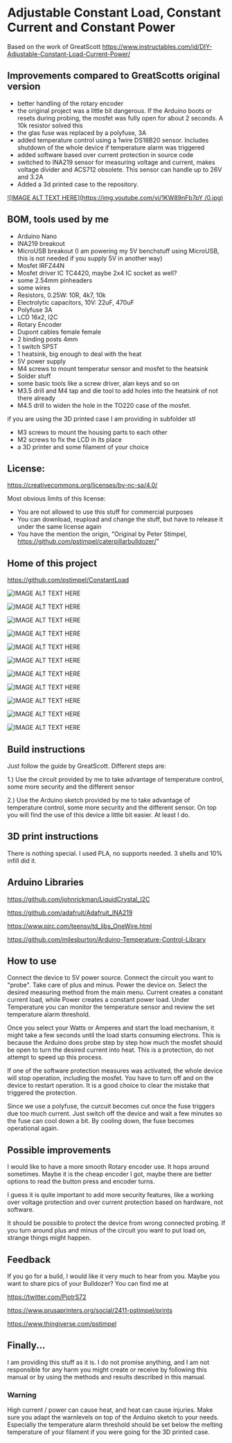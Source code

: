 # Adjustable Constant Load, Constant Current and Constant Power

Based on the work of GreatScott https://www.instructables.com/id/DIY-Adjustable-Constant-Load-Current-Power/

## Improvements compared to GreatScotts original version

* better handling of the rotary encoder
* the original project was a little bit dangerous. If the Arduino boots or resets during probing, the mosfet was fully open for about 2 seconds. A 10k resistor solved this
* the glas fuse was replaced by a polyfuse, 3A
* added temperature control using a 1wire DS18B20 sensor. Includes shutdown of the whole device if temperature alarm was triggered
* added software based over current protection in source code
* switched to INA219 sensor for measuring voltage and current, makes voltage divider and ACS712 obsolete. This sensor can handle up to 26V and 3.2A
* Added a 3d printed case to the repository. 


[![IMAGE ALT TEXT HERE](https://img.youtube.com/vi/1KW89nFb7pY /0.jpg)](https://www.youtube.com/watch?v=1KW89nFb7pY )


## BOM, tools used by me

* Arduino Nano
* INA219 breakout
* MicroUSB breakout (I am powering my 5V benchstuff using MicroUSB, this is not needed if you supply 5V in another way)
* Mosfet IRFZ44N
* Mosfet driver IC TC4420, maybe 2x4 IC socket as well?
* some 2.54mm pinheaders
* some wires
* Resistors, 0.25W: 10R, 4k7, 10k
* Electrolytic capacitors, 10V: 22uF, 470uF
* Polyfuse 3A
* LCD 16x2, I2C
* Rotary Encoder
* Dupont cables female female
* 2 binding posts 4mm
* 1 switch SPST
* 1 heatsink, big enough to deal with the heat
* 5V power supply
* M4 screws to mount temperatur sensor and mosfet to the heatsink
* Solder stuff
* some basic tools like a screw driver, alan keys and so on
* M3.5 drill and M4 tap and die tool to add holes into the heatsink of not there already
* M4.5 drill to widen the hole in the TO220 case of the mosfet.

if you are using the 3D printed case I am providing in subfolder stl

* M3 screws to mount the housing parts to each other
* M2 screws to fix the LCD in its place
* a 3D printer and some filament of your choice
 
## License: 

https://creativecommons.org/licenses/by-nc-sa/4.0/

Most obvious limits of this license:
* You are not allowed to use this stuff for commercial purposes
* You can download, reupload and change the stuff, but have to release it under the same license again
* You have the mention the origin, "Original by Peter Stimpel, https://github.com/pstimpel/caterpillarbulldozer/"

## Home of this project

https://github.com/pstimpel/ConstantLoad



![IMAGE ALT TEXT HERE](https://github.com/pstimpel/ConstantLoad/raw/master/media/0.jpg)
 
![IMAGE ALT TEXT HERE](https://github.com/pstimpel/ConstantLoad/raw/master/media/1.jpg)

![IMAGE ALT TEXT HERE](https://github.com/pstimpel/ConstantLoad/raw/master/media/2.jpg)

![IMAGE ALT TEXT HERE](https://github.com/pstimpel/ConstantLoad/raw/master/media/3.jpg)

![IMAGE ALT TEXT HERE](https://github.com/pstimpel/ConstantLoad/raw/master/media/4.jpg)

![IMAGE ALT TEXT HERE](https://github.com/pstimpel/ConstantLoad/raw/master/media/5.jpg)

![IMAGE ALT TEXT HERE](https://github.com/pstimpel/ConstantLoad/raw/master/media/6.jpg)

![IMAGE ALT TEXT HERE](https://github.com/pstimpel/ConstantLoad/raw/master/media/7.jpg)

![IMAGE ALT TEXT HERE](https://github.com/pstimpel/ConstantLoad/raw/master/media/8.jpg)

![IMAGE ALT TEXT HERE](https://github.com/pstimpel/ConstantLoad/raw/master/media/9.jpg)

![IMAGE ALT TEXT HERE](https://github.com/pstimpel/ConstantLoad/raw/master/media/a.jpg)

## Build instructions

Just follow the guide by GreatScott. Different steps are:

1.) Use the circuit provided by me to take advantage of temperature control, some more security and the different sensor

2.) Use the Arduino sketch provided by me to take advantage of temperature control, some more security and the different sensor. On top you will find the use of this device a little bit easier. At least I do.

## 3D print instructions

There is nothing special. I used PLA, no supports needed. 3 shells and 10% infill did it. 

## Arduino Libraries

https://github.com/johnrickman/LiquidCrystal_I2C

https://github.com/adafruit/Adafruit_INA219

https://www.pjrc.com/teensy/td_libs_OneWire.html

https://github.com/milesburton/Arduino-Temperature-Control-Library

## How to use

Connect the device to 5V power source. Connect the circuit you want to "probe". Take care of plus and minus. Power the device on. Select the desired measuring method from the main menu. Current creates a constant current load, while Power creates a constant power load. Under Temperature you can monitor the temperature sensor and review the set temperature alarm threshold.

Once you select your Watts or Amperes and start the load mechanism, it might take a few seconds until the load starts consuming electrons. This is because the Arduino does probe step by step how much the mosfet should be open to turn the desired current into heat. This is a protection, do not attempt to speed up this process.

If one of the software protection measures was activated, the whole device will stop operation, including the mosfet. You have to turn off and on the device to restart operation. It is a good choice to clear the mistake that triggered the protection.

Since we use a polyfuse, the curcuit becomes cut once the fuse triggers due too much current. Just switch off the device and wait a few minutes so the fuse can cool down a bit. By cooling down, the fuse becomes operational again.


## Possible improvements

I would like to have a more smooth Rotary encoder use. It hops around sometimes. Maybe it is the cheap encoder I got, maybe there are better options to read the button press and encoder turns. 

I guess it is quite important to add more security features, like a working over voltage protection and over current protection based on hardware, not software.

It should be possible to protect the device from wrong connected probing. If you turn around plus and minus of the circuit you want to put load on, strange things might happen. 


## Feedback

If you go for a build, I would like it very much to hear from you. Maybe you want to share pics of your Bulldozer? You can find me at

https://twitter.com/PjotrS72

https://www.prusaprinters.org/social/2411-pstimpel/prints

https://www.thingiverse.com/pstimpel

## Finally...

I am providing this stuff as it is. I do not promise anything, and I am not responsible for any harm you might create or receive by following this manual or by using the methods and results described in this manual.

### Warning

High current / power can cause heat, and heat can cause injuries. Make sure you adapt the warnlevels on top of the Arduino sketch to your needs. Especially the temperature alarm threshold should be set below the melting temperature of your filament if you were going for the 3D printed case.